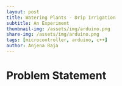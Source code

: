 ```yaml
---
layout: post
title: Watering Plants - Drip Irrigation
subtitle: An Experiment
thumbnail-img: /assets/img/arduino.png
share-img: /assets/img/arduino.png
tags: [microcontroller, arduino, c++]
author: Anjena Raja
---
```


# Problem Statement
